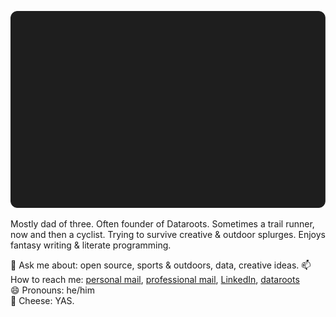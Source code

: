 ![STATS](./assets/badge.svg)

Mostly dad of three. Often founder of Dataroots.  Sometimes a trail runner, now and then a cyclist. Trying to survive creative & outdoor splurges. Enjoys fantasy writing & literate programming.

💬 Ask me about: open source, sports & outdoors, data, creative ideas.
📫 How to reach me: [personal mail](mailto:bartsmeets86@gmail.com), [professional mail](mailto:bart@dataroots.io), [LinkedIn](https://www.linkedin.com/in/bartsmeets/), [dataroots](https://dataroots.io)  
😄 Pronouns: he/him  
🧀 Cheese: YAS.


